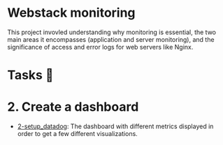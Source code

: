 # Webstack monitoring

This project invovled  understanding why monitoring is essential, the two main areas it encompasses (application and server monitoring), and the significance of access and error logs for web servers like Nginx.

# Tasks 📃

# 2. Create a dashboard

  + <u>[2-setup_datadog](https://github.com/Heshbon/alx-system_engineering-devops/blob/master/0x18-webstack_monitoring/2-setup_datadog)</u>: The dashboard with different metrics displayed in order to get a few different visualizations.
